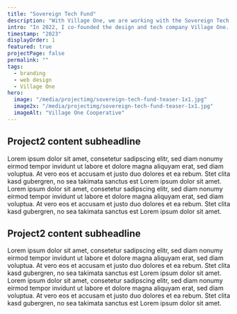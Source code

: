 ```yaml
---
title: "Sovereign Tech Fund"
description: "With Village One, we are working with the Sovereign Tech Fund on their brand and website, which strengthens Open Source software infrastructure."
intro: "In 2022, I co-founded the design and tech company Village One. As a democratically organized, worker-owned cooperative, we build digital products and infrastructure. My role: All things design!"
timestamp: "2023"
displayOrder: 1
featured: true
projectPage: false
permalink: ""
tags:
  - branding
  - web design
  - Village One
hero:
  image: "/media/projectimg/sovereign-tech-fund-teaser-1x1.jpg"
  image2x: "/media/projectimg/sovereign-tech-fund-teaser-1x1.jpg"
  imageAlt: "Village One Cooperative"
---
```


## Project2 content subheadline

Lorem ipsum dolor sit amet, consetetur sadipscing elitr, sed diam nonumy eirmod tempor invidunt ut labore et dolore magna aliquyam erat, sed diam voluptua. At vero eos et accusam et justo duo dolores et ea rebum. Stet clita kasd gubergren, no sea takimata sanctus est Lorem ipsum dolor sit amet. Lorem ipsum dolor sit amet, consetetur sadipscing elitr, sed diam nonumy eirmod tempor invidunt ut labore et dolore magna aliquyam erat, sed diam voluptua. At vero eos et accusam et justo duo dolores et ea rebum. Stet clita kasd gubergren, no sea takimata sanctus est Lorem ipsum dolor sit amet. 

## Project2 content subheadline

Lorem ipsum dolor sit amet, consetetur sadipscing elitr, sed diam nonumy eirmod tempor invidunt ut labore et dolore magna aliquyam erat, sed diam voluptua. At vero eos et accusam et justo duo dolores et ea rebum. Stet clita kasd gubergren, no sea takimata sanctus est Lorem ipsum dolor sit amet. Lorem ipsum dolor sit amet, consetetur sadipscing elitr, sed diam nonumy eirmod tempor invidunt ut labore et dolore magna aliquyam erat, sed diam voluptua. At vero eos et accusam et justo duo dolores et ea rebum. Stet clita kasd gubergren, no sea takimata sanctus est Lorem ipsum dolor sit amet. 